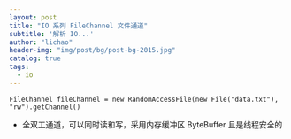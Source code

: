 ```yaml
---
layout: post
title: "IO 系列 FileChannel 文件通道"
subtitle: '解析 IO...'
author: "lichao"
header-img: "img/post/bg/post-bg-2015.jpg"
catalog: true
tags:
  - io
---
```


```
FileChannel fileChannel = new RandomAccessFile(new File("data.txt"), "rw").getChannel()

```

* 全双工通道，可以同时读和写，采用内存缓冲区 ByteBuffer 且是线程安全的

